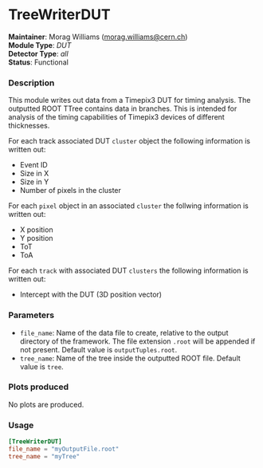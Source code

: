 # TreeWriterDUT
**Maintainer**: Morag Williams (<morag.williams@cern.ch>)   
**Module Type**: *DUT*  
**Detector Type**: *all*  
**Status**: Functional  

### Description
This module writes out data from a Timepix3 DUT for timing analysis. The outputted ROOT TTree contains data in branches. This is intended for analysis of the timing capabilities of Timepix3 devices of different thicknesses.

For each track associated DUT `cluster` object the following information is written out:

* Event ID
* Size in X
* Size in Y
* Number of pixels in the cluster

For each `pixel` object in an associated `cluster` the follwing information is written out:

* X position
* Y position
* ToT
* ToA

For each `track` with associated DUT `clusters` the following information is written out:

* Intercept with the DUT (3D position vector)

### Parameters
* `file_name`: Name of the data file to create, relative to the output directory of the framework. The file extension `.root` will be appended if not present. Default value is `outputTuples.root`.
* `tree_name`: Name of the tree inside the outputted ROOT file. Default value is `tree`.

### Plots produced
No plots are produced.

### Usage
```toml
[TreeWriterDUT]
file_name = "myOutputFile.root"
tree_name = "myTree"
```
